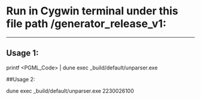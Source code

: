 # Run in Cygwin terminal under this file path /generator_release_v1:

--------------------------------

## Usage 1: 

printf <PGML_Code> | dune exec _build/default/unparser.exe

##Usage 2:

dune exec _build/default/unparser.exe 2230026100
